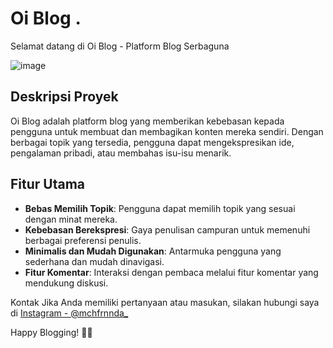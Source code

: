 # Oi Blog .

Selamat datang di Oi Blog - Platform Blog Serbaguna

![image](https://github.com/Veloxium/oiblog/assets/111406150/1fd7ec4a-cb3e-472a-8e87-5325f4a89588)



## Deskripsi Proyek

Oi Blog adalah platform blog yang memberikan kebebasan kepada pengguna untuk membuat dan membagikan konten mereka sendiri. Dengan berbagai topik yang tersedia, pengguna dapat mengekspresikan ide, pengalaman pribadi, atau membahas isu-isu menarik.

## Fitur Utama

- **Bebas Memilih Topik**: Pengguna dapat memilih topik yang sesuai dengan minat mereka.
- **Kebebasan Berekspresi**: Gaya penulisan campuran untuk memenuhi berbagai preferensi penulis.
- **Minimalis dan Mudah Digunakan**: Antarmuka pengguna yang sederhana dan mudah dinavigasi.
- **Fitur Komentar**: Interaksi dengan pembaca melalui fitur komentar yang mendukung diskusi.

Kontak
Jika Anda memiliki pertanyaan atau masukan, silakan hubungi saya di [Instagram - @mchfrnnda_](https://www.instagram.com/mchfrnnda_/)

Happy Blogging! 📝✨
